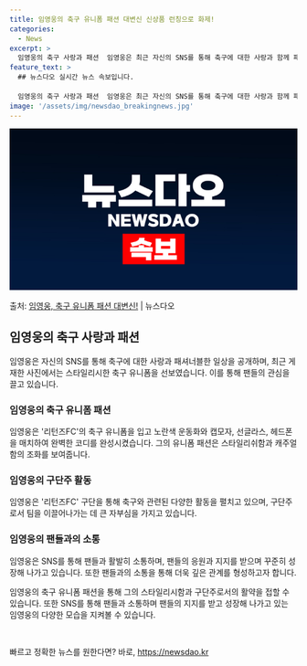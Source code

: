 ```yaml
---
title: 임영웅의 축구 유니폼 패션 대변신 신상품 런칭으로 화제!
categories:
  - News
excerpt: >
  임영웅의 축구 사랑과 패션  임영웅은 최근 자신의 SNS를 통해 축구에 대한 사랑과 함께 패셔너블한 일상을 …
feature_text: >
  ## 뉴스다오 실시간 뉴스 속보입니다.

  임영웅의 축구 사랑과 패션  임영웅은 최근 자신의 SNS를 통해 축구에 대한 사랑과 함께 패셔너블한 일상을 …
image: '/assets/img/newsdao_breakingnews.jpg'
---
```


![뉴스다오 속보](/assets/img/newsdao_breakingnews.jpg)

<p>출처: <a href="https://newsdao.kr/4661" rel="dofollow">임영웅, 축구 유니폼 패션 대변신!</a> | 뉴스다오</p>

<h2 data-ke-size="size26">임영웅의 축구 사랑과 패션</h2>
임영웅은 자신의 SNS를 통해 축구에 대한 사랑과 패셔너블한 일상을 공개하며, 최근 게재한 사진에서는 스타일리시한 축구 유니폼을 선보였습니다. 이를 통해 팬들의 관심을 끌고 있습니다.

<h3>임영웅의 축구 유니폼 패션</h3>
임영웅은 '리턴즈FC'의 축구 유니폼을 입고 노란색 운동화와 캡모자, 선글라스, 헤드폰을 매치하여 완벽한 코디를 완성시켰습니다. 그의 유니폼 패션은 스타일리쉬함과 캐주얼함의 조화를 보여줍니다.

<h3>임영웅의 구단주 활동</h3>
임영웅은 '리턴즈FC' 구단을 통해 축구와 관련된 다양한 활동을 펼치고 있으며, 구단주로서 팀을 이끌어나가는 데 큰 자부심을 가지고 있습니다.

<h3>임영웅의 팬들과의 소통</h3>
임영웅은 SNS를 통해 팬들과 활발히 소통하며, 팬들의 응원과 지지를 받으며 꾸준히 성장해 나가고 있습니다. 또한 팬들과의 소통을 통해 더욱 깊은 관계를 형성하고자 합니다. 

임영웅의 축구 유니폼 패션을 통해 그의 스타일리시함과 구단주로서의 활약을 접할 수 있습니다. 또한 SNS를 통해 팬들과 소통하며 팬들의 지지를 받고 성장해 나가고 있는 임영웅의 다양한 모습을 지켜볼 수 있습니다. <p data-ke-size="size16">&nbsp;</p> 

빠르고 정확한 뉴스를 원한다면? 바로, <a href="https://newsdao.kr" rel="dofollow">https://newsdao.kr</a>



